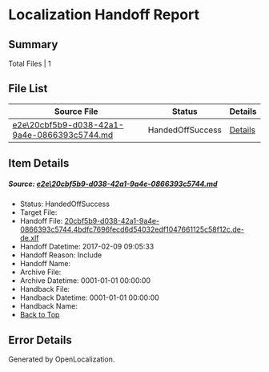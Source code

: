 # <a name='report-top'></a> Localization Handoff Report

## Summary
 Total Files | 1

## File List
 Source File | Status | Details 
 ----------- | ------ | ------- 
 [e2e\20cbf5b9-d038-42a1-9a4e-0866393c5744.md](https://github.com/OpenLocalizationTestOrg/ol-test0/blob/ab3d17eb691b0e6c35a5bd559937dfed7a2c7f71/e2e/20cbf5b9-d038-42a1-9a4e-0866393c5744.md) | HandedOffSuccess | [Details](#f4c018be48b7e2607970483d8ba9658f767ac1131)

## Item Details
##### <a name='f4c018be48b7e2607970483d8ba9658f767ac1131'></a> Source: [e2e\20cbf5b9-d038-42a1-9a4e-0866393c5744.md](https://github.com/OpenLocalizationTestOrg/ol-test0/blob/ab3d17eb691b0e6c35a5bd559937dfed7a2c7f71/e2e/20cbf5b9-d038-42a1-9a4e-0866393c5744.md)
* Status: HandedOffSuccess
* Target File: 
* Handoff File: [20cbf5b9-d038-42a1-9a4e-0866393c5744.4bdfc7696fecd6d54032edf1047661125c58f12c.de-de.xlf](https://github.com/OpenLocalizationTestOrg/ol-test0-handoff/blob/06871d3bf801e502154ddbe24a172c5c3e346473/ol-handoff/OpenLocalizationTestOrg/ol-test0-dede/shujia/ht/20cbf5b9-d038-42a1-9a4e-0866393c5744.4bdfc7696fecd6d54032edf1047661125c58f12c.de-de.xlf)
* Handoff Datetime: 2017-02-09 09:05:33
* Handoff Reason: Include
* Handoff Name: 
* Archive File: 
* Archive Datetime: 0001-01-01 00:00:00
* Handback File: 
* Handback Datetime: 0001-01-01 00:00:00
* Handback Name: 
* [Back to Top](#report-top)


## Error Details

Generated by OpenLocalization.
